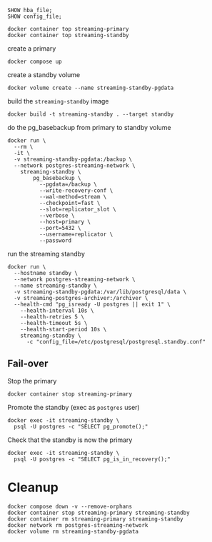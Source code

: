 ```postgresql
SHOW hba_file;
SHOW config_file;
```
```shell
docker container top streaming-primary 
docker container top streaming-standby
```
create a primary
```shell
docker compose up
```
create a standby volume
```shell
docker volume create --name streaming-standby-pgdata
```
build the `streaming-standby` image
```shell
docker build -t streaming-standby . --target standby
```
do the pg_basebackup from primary to standby volume
```shell
docker run \
  --rm \
  -it \
  -v streaming-standby-pgdata:/backup \
  --network postgres-streaming-network \
    streaming-standby \
        pg_basebackup \
          --pgdata=/backup \
          --write-recovery-conf \
          --wal-method=stream \
          --checkpoint=fast \
          --slot=replicator_slot \
          --verbose \
          --host=primary \
          --port=5432 \
          --username=replicator \
          --password
```
run the streaming standby
```shell
docker run \
  --hostname standby \
  --network postgres-streaming-network \
  --name streaming-standby \
  -v streaming-standby-pgdata:/var/lib/postgresql/data \
  -v streaming-postgres-archiver:/archiver \
  --health-cmd "pg_isready -U postgres || exit 1" \
    --health-interval 10s \
    --health-retries 5 \
    --health-timeout 5s \
    --health-start-period 10s \
    streaming-standby \
      -c "config_file=/etc/postgresql/postgresql.standby.conf"
```
## Fail-over
Stop the primary
```shell
docker container stop streaming-primary
```
Promote the standby (exec as `postgres` user)
```shell
docker exec -it streaming-standby \
  psql -U postgres -c "SELECT pg_promote();"
```
Check that the standby is now the primary
```shell
docker exec -it streaming-standby \
  psql -U postgres -c "SELECT pg_is_in_recovery();"
```
# Cleanup
```shell
docker compose down -v --remove-orphans
docker container stop streaming-primary streaming-standby
docker container rm streaming-primary streaming-standby
docker network rm postgres-streaming-network
docker volume rm streaming-standby-pgdata
```